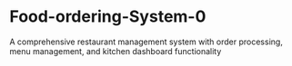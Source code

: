 # Food-ordering-System-0
A comprehensive restaurant management system with order processing, menu management, and kitchen dashboard functionality
